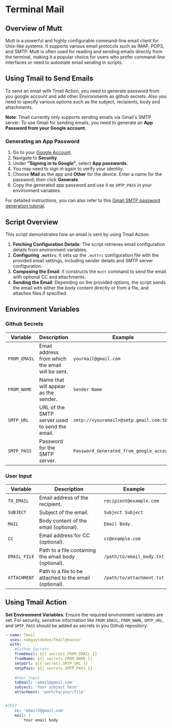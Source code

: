 # Terminal Mail

## Overview of Mutt

Mutt is a powerful and highly configurable command-line email client for Unix-like systems. It supports various email protocols such as IMAP, POP3, and SMTP. Mutt is often used for reading and sending emails directly from the terminal, making it a popular choice for users who prefer command-line interfaces or need to automate email sending in scripts.

## Using Tmail to Send Emails

To send an email with Tmail Action, you need to generate password from you google account and add other Environments as github secrets. Also you need to specify various options such as the subject, recipients, body and attachments.

**Note**: Tmail currently only supports sending emails via Gmail's SMTP server. To use Gmail for sending emails, you need to generate an **App Password from your Google account.** 

### Generating an App Password

1. Go to your [Google Account](https://myaccount.google.com/).
2. Navigate to **Security**.
3. Under **"Signing in to Google"**, select **App passwords**.
4. You may need to sign in again to verify your identity.
5. Choose **Mail** as the app and **Other** for the device. Enter a name for the password, then click **Generate**.
6. Copy the generated app password and use it as `SMTP_PASS` in your environment variables.

For detailed instructions, you can also refer to this [Gmail SMTP password generation tutorial](https://www.gmass.co/blog/gmail-smtp/).

## Script Overview

This script demonstrates how an email is sent by using Tmail Action:

1. **Fetching Configuration Details**: The script retrieves email configuration details from environment variables.
2. **Configuring `.muttrc`**: It sets up the `.muttrc` configuration file with the provided email settings, including sender details and SMTP server configuration.
3. **Composing the Email**: It constructs the `mutt` command to send the email with optional CC and attachments.
4. **Sending the Email**: Depending on the provided options, the script sends the email with either the body content directly or from a file, and attaches files if specified.

## Environment Variables

### Github Secrets
| Variable      | Description                                           | Example                                  |
|---------------|-------------------------------------------------------|------------------------------------------|
| `FROM_EMAIL`  | Email address from which the email will be sent.  | `yourmail@gmail.com`                     |
| `FROM_NAME`   | Name that will appear as the sender.              | `Sender Name`                            |
| `SMTP_URL`    | URL of the SMTP server used to send the email.    | `smtp://<youremail>@smtp.gmail.com:587/` |
| `SMTP_PASS`   | Password for the SMTP server.                     | `Password_Generated_from_google_account` |

### User Input
| Variable       | Description                                              | Example                        |
|----------------|----------------------------------------------------------|--------------------------------|
| `TO_EMAIL`     | Email address of the recipient.                      | `recipient@example.com`        |
| `SUBJECT`      | Subject of the email.                                | `Subject Subject`              |
| `MAIL`         | Body content of the email (optional).                | `Email Body.`                  |
| `CC`           | Email address for CC (optional).                     | `cc@example.com`               |
| `EMAIL_FILE`   | Path to a file containing the email body (optional). | `/path/to/email_body.txt`      |
| `ATTACHMENT`   | Path to a file to be attached to the email (optional). | `/path/to/attachment.txt`      |

## Using Tmail Action

**Set Environment Variables**: Ensure the required environment variables are set. For security, sensitive information like `FROM_EMAIL`, `FROM_NAME`, `SMTP_URL`, and `SMTP_PASS` should be added as secrets in you Github repository.

```yaml
- name: Tmail 
  uses: namgaytobden/Tmail@master
  with:
    #Github Secrets 
    fromEmail: ${{ secrets.FROM_EMAIL }}
    fromName: ${{ secrets.FROM_NAME }}
    smtpUrl: ${{ secrets.SMTP_URL }}
    smtpPass: ${{ secrets.SMTP_PASS }}
  
    #User Input
    toEmail: 'email@gmail.com'
    subject: 'Your subject here'
    attachment: 'path/to/your/file'


#TEST
    cc: 'email2@gmail.com'
    mail: |
        Your email body 
```

